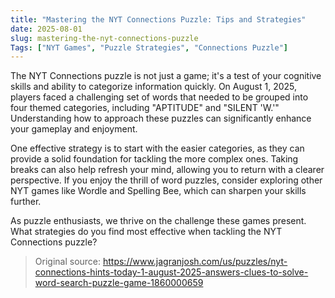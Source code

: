 ```yaml
---
title: "Mastering the NYT Connections Puzzle: Tips and Strategies"
date: 2025-08-01
slug: mastering-the-nyt-connections-puzzle
Tags: ["NYT Games", "Puzzle Strategies", "Connections Puzzle"]
---
```


The NYT Connections puzzle is not just a game; it's a test of your cognitive skills and ability to categorize information quickly. On August 1, 2025, players faced a challenging set of words that needed to be grouped into four themed categories, including "APTITUDE" and "SILENT 'W.'" Understanding how to approach these puzzles can significantly enhance your gameplay and enjoyment.

One effective strategy is to start with the easier categories, as they can provide a solid foundation for tackling the more complex ones. Taking breaks can also help refresh your mind, allowing you to return with a clearer perspective. If you enjoy the thrill of word puzzles, consider exploring other NYT games like Wordle and Spelling Bee, which can sharpen your skills further.

As puzzle enthusiasts, we thrive on the challenge these games present. What strategies do you find most effective when tackling the NYT Connections puzzle?
> Original source: https://www.jagranjosh.com/us/puzzles/nyt-connections-hints-today-1-august-2025-answers-clues-to-solve-word-search-puzzle-game-1860000659